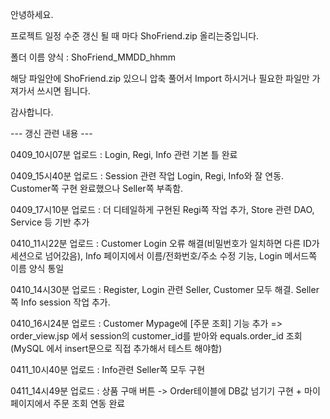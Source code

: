 안녕하세요.


프로젝트 일정 수준 갱신 될 때 마다 ShoFriend.zip 올리는중입니다.

폴더 이름 양식 : ShoFriend_MMDD_hhmm

해당 파일안에 ShoFriend.zip 있으니 압축 풀어서 Import 하시거나 필요한 파일만 가져가서 쓰시면 됩니다.

감사합니다.



--- 갱신 관련 내용 ---

0409_10시07분 업로드 : Login, Regi, Info 관련 기본 틀 완료

0409_15시40분 업로드 : Session 관련 작업 Login, Regi, Info와 잘 연동. Customer쪽 구현 완료했으나 Seller쪽 부족함.

0409_17시10분 업로드 : 더 디테일하게 구현된 Regi쪽 작업 추가, Store 관련 DAO, Service 등 기반 추가

0410_11시22분 업로드 : Customer Login 오류 해결(비밀번호가 일치하면 다른 ID가 세션으로 넘어갔음), Info 페이지에서 이름/전화번호/주소 수정 기능, Login 메서드쪽 이름 양식 통일

0410_14시30분 업로드 : Register, Login 관련 Seller, Customer 모두 해결. Seller쪽 Info session 작업 추가.

0410_16시24분 업로드 : Customer Mypage에 [주문 조회] 기능 추가 => order_view.jsp 에서 session의 customer_id를 받아와 equals.order_id 조회 (MySQL 에서 insert문으로 직접 추가해서 테스트 해야함)

0411_10시40분 업로드 : Info관련 Seller쪽 모두 구현

0411_14시49분 업로드 : 상품 구매 버튼 -> Order테이블에 DB값 넘기기 구현 + 마이페이지에서 주문 조회 연동 완료
